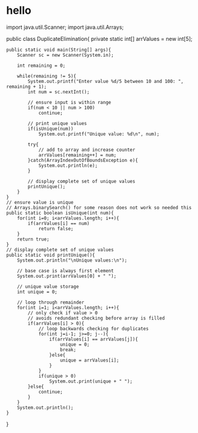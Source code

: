 # hello

import java.util.Scanner;
import java.util.Arrays;

public class DuplicateElimination{
    private static int[] arrValues = new int[5];

    public static void main(String[] args){
        Scanner sc = new Scanner(System.in);

        int remaining = 0;

        while(remaining != 5){
            System.out.printf("Enter value %d/5 between 10 and 100: ", remaining + 1);
            int num = sc.nextInt();

            // ensure input is within range
            if(num < 10 || num > 100)
                continue;

            // print unique values
            if(isUnique(num))
                System.out.printf("Unique value: %d\n", num);

            try{
                // add to array and increase counter
                arrValues[remaining++] = num;
            }catch(ArrayIndexOutOfBoundsException e){
                System.out.println(e);
            }

            // display complete set of unique values
            printUnique();
        }
    }
    // ensure value is unique
    // Arrays.binarySearch() for some reason does not work so needed this
    public static boolean isUnique(int num){
        for(int i=0; i<arrValues.length; i++){
            if(arrValues[i] == num)
                return false;
        }
        return true;
    }
    // display complete set of unique values
    public static void printUnique(){
        System.out.println("\nUnique values:\n");

        // base case is always first element
        System.out.print(arrValues[0] + " ");

        // unique value storage
        int unique = 0;

        // loop through remainder
        for(int i=1; i<arrValues.length; i++){
            // only check if value > 0
            // avoids redundant checking before array is filled
            if(arrValues[i] > 0){
                // loop backwards checking for duplicates
                for(int j=i-1; j>=0; j--){
                    if(arrValues[i] == arrValues[j]){
                        unique = 0;
                        break;
                    }else{
                        unique = arrValues[i];
                    }
                }
                if(unique > 0)
                    System.out.print(unique + " ");
            }else{
                continue;
            }
        }
        System.out.println();
    }
}
